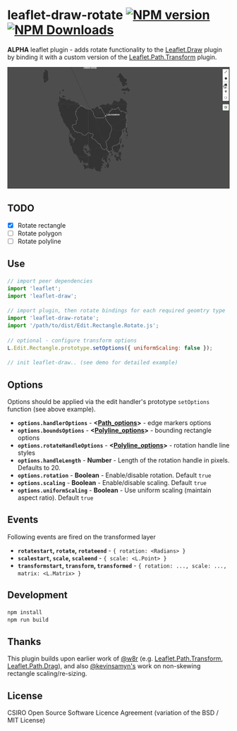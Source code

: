 # leaflet-draw-rotate [![NPM version][npm-image]][npm-url] [![NPM Downloads][npm-downloads-image]][npm-url]

**ALPHA** leaflet plugin - adds rotate functionality to the [Leaflet.Draw](https://github.com/Leaflet/Leaflet.draw) plugin by binding it with a custom version of the [Leaflet.Path.Transform](https://github.com/w8r/Leaflet.Path.Transform) plugin.

![Screenshot](/screenshots/rotate.gif?raw=true)

## TODO

 - [x] Rotate rectangle
 - [ ] Rotate polygon
 - [ ] Rotate polyline
 
## Use

```javascript
// import peer dependencies
import 'leaflet';
import 'leaflet-draw';

// import plugin, then rotate bindings for each required geomtry type
import 'leaflet-draw-rotate';
import '/path/to/dist/Edit.Rectangle.Rotate.js';

// optional - configure transform options
L.Edit.Rectangle.prototype.setOptions({ uniformScaling: false });

// init leaflet-draw.. (see demo for detailed example)
```

## Options

Options should be applied via the edit handler's prototype `setOptions` function (see above example).

- **`options.handlerOptions`** - **<[Path_options](http://leafletjs.com/reference.html#path-options)>** - edge markers options
- **`options.boundsOptions`** - **<[Polyline_options](http://leafletjs.com/reference.html#polyline-options)>** - bounding rectangle options
- **`options.rotateHandleOptions`** - **<[Polyline_options](http://leafletjs.com/reference.html#polyline-options)>** - rotation handle line styles
- **`options.handleLength`** - **Number** - Length of the rotation handle in pixels. Defaults to 20.
- **`options.rotation`** - **Boolean** - Enable/disable rotation. Default `true`
- **`options.scaling`** - **Boolean** - Enable/disable scaling. Default `true`
- **`options.uniformScaling`** - **Boolean** - Use uniform scaling (maintain aspect ratio). Default `true`

## Events

Following events are fired on the transformed layer

- **`rotatestart`, `rotate`, `rotateend`** - `{ rotation: <Radians> }`
- **`scalestart`, `scale`, `scaleend`** - `{ scale: <L.Point> }`
- **`transformstart`, `transform`, `transformed`** - `{ rotation: ..., scale: ..., matrix: <L.Matrix> }`

## Development

```javascript
npm install
npm run build
```

## Thanks
This plugin builds upon earlier work of [@w8r](https://github.com/w8r) (e.g. [Leaflet.Path.Transform](https://github.com/w8r/Leaflet.Path.Transform), [Leaflet.Path.Drag](https://github.com/w8r/Leaflet.Path.Drag)), and also [@kevinsamyn's](https://github.com/kevinsamyn) work on non-skewing rectangle scaling/re-sizing.

## License
CSIRO Open Source Software Licence Agreement (variation of the BSD / MIT License)

[npm-image]: https://badge.fury.io/js/leaflet-draw-rotate.svg
[npm-url]: https://www.npmjs.com/package/leaflet-draw-rotate
[npm-downloads-image]: https://img.shields.io/npm/dt/leaflet-draw-rotate.svg
